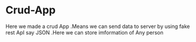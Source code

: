 # Crud-App
Here we made a crud App .Means we can send data to server  by using fake rest ApI say JSON .Here we can store imformation of Any person
